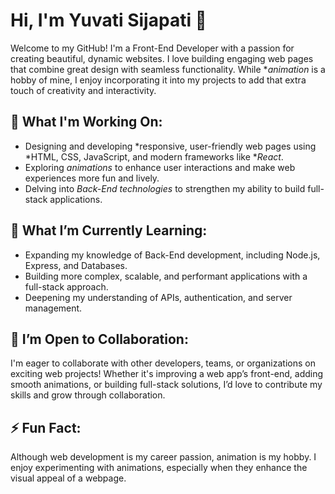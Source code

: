 # Hi, I'm Yuvati Sijapati 👋

Welcome to my GitHub! I'm a Front-End Developer with a passion for creating beautiful, dynamic websites. 
I love building engaging web pages that combine great design with seamless functionality. 
While **animation* is a hobby of mine, I enjoy incorporating it into my projects to add that 
extra touch of creativity and interactivity.

## 🚀 What I'm Working On:
- Designing and developing *responsive, user-friendly web pages using *HTML, CSS, JavaScript, and modern frameworks like **React*.
- Exploring *animations* to enhance user interactions and make web experiences more fun and lively.
- Delving into *Back-End technologies* to strengthen my ability to build full-stack applications.

## 🌱 What I’m Currently Learning:
- Expanding my knowledge of Back-End development, including Node.js, Express, and Databases.
- Building more complex, scalable, and performant applications with a full-stack approach.
- Deepening my understanding of APIs, authentication, and server management.

## 🤝 I’m Open to Collaboration:
I'm eager to collaborate with other developers, teams, or organizations on exciting web projects! 
Whether it's improving a web app’s front-end, adding smooth animations, or building full-stack solutions,
I’d love to contribute my skills and grow through collaboration.

## ⚡ Fun Fact:
Although web development is my career passion, animation is my hobby.
I enjoy experimenting with animations, especially when they enhance the visual appeal of a webpage. 
